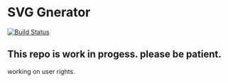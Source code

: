 # SVG Gnerator
[![Build Status](https://travis-ci.org/finekost/generative-svg.svg?branch=master)](https://travis-ci.org/finekost/generative-svg)

## This repo is work in progess. please be patient.
working on user rights.
